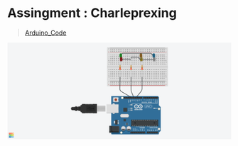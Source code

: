 # Assingment : Charleprexing
> [Arduino_Code](./charlieprexing.ino)

![Charlieprexing ](../../img/Charlieprexing_Assignment.png)